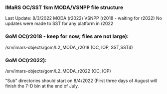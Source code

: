 ### IMaRS OC/SST 1km MODA/VSNPP file structure

Last Update: 8/3/2022
MODA (r2022)
VSNPP (r2018 - waiting for r2022)
No updates were made to SST for any platform in r2022

### GoM OC(r2018 - keep for now; files are not large):
/srv/imars-objects/gom/L2_MODA_r2018 (OC, IOP, SST,SST4)

### GoM OC(r2022):
/srv/imars-objects/gom/L2_MODA_r2022 (OC, IOP)

"Sub" directories should start on 8/4/2022 (First three days of August will finish the 7-D bin at the end of July.


